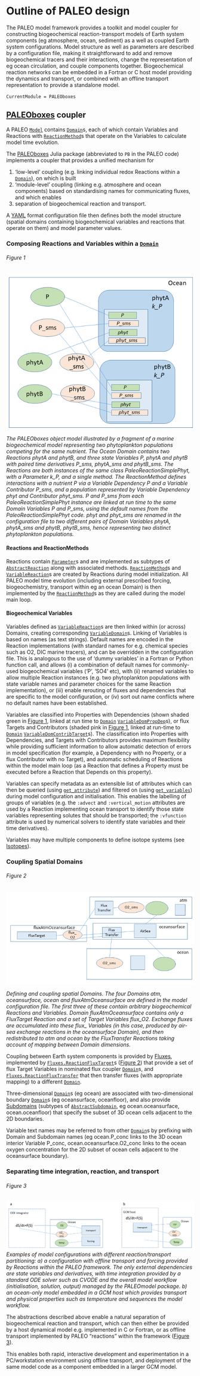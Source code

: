 # Outline of PALEO design
The PALEO model framework provides a toolkit and model coupler for constructing biogeochemical reaction-transport models of Earth system components (eg atmosphere, ocean, sediment) as a well as coupled Earth system configurations.  Model structure as well as parameters are described by a configuration file, making it straightforward to add and remove biogeochemical tracers and their interactions, change the representation of eg ocean circulation, and couple components together.  Biogeochemical reaction networks can be embedded in a Fortran or C host model providing the dynamics and transport, or combined with an offline transport representation to provide a standalone model.


```@meta
CurrentModule = PALEOboxes
```
## [PALEOboxes](@ref) coupler
A PALEO [`Model`](@ref) contains [`Domain`](@ref)s, each of which contain Variables and Reactions with [`ReactionMethod`](@ref)s that operate on the Variables to calculate model time evolution.

The [PALEOboxes](@ref) Julia package (abbreviated to `PB` in the PALEO code) implements a coupler that provides a unified mechanism for
1. ‘low-level’ coupling (e.g. linking individual redox Reactions within a [`Domain`](@ref)), on which is built
2. ‘module-level’ coupling (linking e.g. atmosphere and ocean components) based on standardising names for communicating fluxes, and which enables
3. separation of biogeochemical reaction and transport. 

A [YAML](https://en.wikipedia.org/wiki/YAML) format configuration file then defines both the model structure (spatial domains containing biogeochemical variables and reactions that operate on them) and model parameter values.

### Composing Reactions and Variables within a [`Domain`](@ref)
###### Figure 1
![](images/ocean_domain.png)

*The PALEOboxes object model illustrated by a fragment of a marine biogeochemical model representing two phytoplankton populations competing for the same nutrient. The Ocean Domain contains two Reactions phytA and phytB, and three state Variables P, phytA and phytB with paired time derivatives P\_sms, phytA\_sms and phytB\_sms. The Reactions are both instances of the same class PaleoReactionSimplePhyt, with a Parameter k\_P, and a single method. The ReactionMethod defines interactions with a nutrient P via a Variable Dependency P and a Variable Contributor P\_sms, and a population represented by Variable Dependency phyt and Contributor phyt\_sms. P and P\_sms from each PaleoReactionSimplePhyt instance are linked at run time to the same Domain Variables P and P\_sms, using the default names from the PaleoReactionSimplePhyt code.  phyt and phyt\_sms are renamed in the configuration file to two different pairs of Domain Variables phytA, phytA\_sms and phytB, phytB\_sms, hence representing two distinct phytoplankton populations.*

#### Reactions and ReactionMethods
Reactions contain [`Parameter`](@ref)s and are implemented as subtypes of [`AbstractReaction`](@ref) along with associated methods. [`ReactionMethod`](@ref)s and [`VariableReaction`](@ref)s are created by Reactions during model initialization. All PALEO model time evolution (including external prescribed forcing, biogeochemistry, transport within eg an ocean Domain) is then implemented by the [`ReactionMethod`](@ref)s as they are called during the model main loop.

#### Biogeochemical Variables
Variables defined as [`VariableReaction`](@ref)s are then linked within (or across) Domains, creating corresponding [`VariableDomain`](@ref)s.  Linking of Variables is based on names (as text strings).  Default names are encoded in the Reaction implementations (with standard names for e.g. chemical species such as O2, DIC marine tracers), and can be overridden in the configuration file.  This is analogous to the use of ‘dummy variables’ in a Fortran or Python function  call, and allows (i) a combination of default names for commonly-used biogeochemical variables (‘P’, ‘SO4’ etc), with (ii) renamed variables to allow multiple Reaction instances (e.g. two phytoplankton populations with state variable names and parameter choices for the same Reaction implementation),  or (iii) enable rerouting of fluxes and dependencies that are specific to the model configuration, or (iv) sort out name conflicts where no default names have been established.

Variables are classified into Properties with Dependencies (shown shaded green in [Figure 1](@ref), linked at run time to [`Domain`](@ref) [`VariableDomPropDep`](@ref)s),  or flux Targets and Contributors (shaded pink in [Figure 1](@ref), linked at run-time to [`Domain`](@ref) [`VariableDomContribTarget`](@ref)s). The classification into Properties with Dependencies, and Targets with Contributors provides maximum flexibility while providing sufficient information to allow automatic detection of errors in model specification (for example, a Dependency with no Property, or a flux Contributor with no Target), and automatic scheduling of Reactions within the model main loop (as a Reaction that defines a Property must be executed before a Reaction that Depends on this property).

Variables can specify metadata as an extensible list of attributes which can then be queried (using [`get_attribute`](@ref)) and filtered on (using [`get_variables`](@ref)) during model configuration and initialisation. This enables the labelling of groups of variables (e.g. the `:advect` and `:vertical_motion` attributes are used by a Reaction implementing ocean transport to identify those state variables representing solutes that should be transported; the `:vfunction` attribute is used by numerical solvers to identify state variables and their time derivatives).

Variables may have multiple components to define isotope systems (see [Isotopes](@ref)).

### Coupling Spatial Domains
###### Figure 2
![](images/multiple_domains.png)

*Defining and coupling spatial Domains.  The four Domains atm, oceansurface, ocean and fluxAtmOceansurface are defined in the model configuration file. The first three of these contain arbitrary biogeochemical Reactions and Variables. Domain fluxAtmOceansurface contains only a FluxTarget Reaction and a set of Target Variables flux_O2. Exchange fluxes are accumulated into these flux_ Variables (in this case, produced by air-sea exchange reactions in the oceansurface Domain), and then redistributed to atm and ocean by the FluxTransfer Reactions taking account of mapping between Domain dimensions.*

Coupling between Earth system components is provided by [Fluxes](@ref), implemented by [`Fluxes.ReactionFluxTarget`](@ref)s ([Figure 2](@ref)) that provide a set of flux Target Variables in nominated flux coupler [`Domain`](@ref)s, and [`Fluxes.ReactionFluxTransfer`](@ref) that then transfer fluxes (with appropriate mapping) to a different [`Domain`](@ref).

Three-dimensional [`Domain`](@ref)s (eg ocean) are associated with two-dimensional boundary [`Domain`](@ref)s (eg oceansurface, oceanfloor), and also provide [Subdomains](@ref) (subtypes of [`AbstractSubdomain`](@ref), eg ocean.oceansurface, ocean.oceanfloor) that specify the subset of 3D ocean cells adjacent to the 2D boundaries.

Variable text names may be referred to from other [`Domain`](@ref)s by prefixing with Domain and Subdomain names (eg ocean.P\_conc links to the 3D ocean interior Variable P\_conc, ocean.oceansurface.O2\_conc links to the ocean oxygen concentration for the 2D subset of ocean cells adjacent to the oceansurface boundary).

### Separating time integration, reaction, and transport
###### Figure 3
![](images/solver_domains.png)
*Examples of model configurations with different reaction/transport partitioning: a) a configuration with offline transport and forcing provided by Reactions within the PALEO framework. The only external dependencies are state variables and derivatives, with time integration provided by a standard ODE solver such as CVODE and the overall model workflow (initialisation, solution, output) managed by the PALEOmodel package. b) an ocean-only model embedded in a GCM host which provides transport and physical properties such as temperature and sequences the model workflow.*

The abstractions described above enable a natural separation of biogeochemical reaction and transport, which can then either be provided by a host dynamical model e.g. implemented in C or Fortran, or as offline transport implemented by PALEO “reactions” within the framework ([Figure 3](@ref)).

This enables both rapid, interactive development and experimentation in a PC/workstation environment using offline transport, and deployment of the same model code as a component embedded in a larger GCM model.



